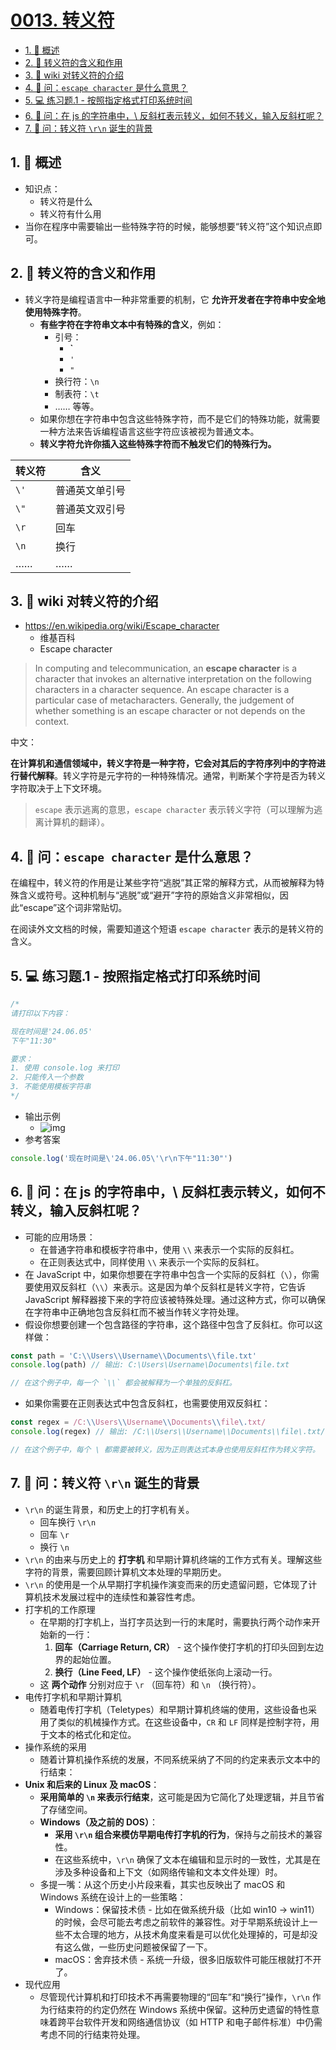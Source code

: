 # [0013. 转义符](https://github.com/Tdahuyou/TNotes.html-css-js/tree/main/notes/0013.%20%E8%BD%AC%E4%B9%89%E7%AC%A6)

<!-- region:toc -->

- [1. 📝 概述](#1--概述)
- [2. 📒 转义符的含义和作用](#2--转义符的含义和作用)
- [3. 🔗 wiki 对转义符的介绍](#3--wiki-对转义符的介绍)
- [4. 🤔 问：`escape character` 是什么意思？](#4--问escape-character-是什么意思)
- [5. 💻 练习题.1 - 按照指定格式打印系统时间](#5--练习题1---按照指定格式打印系统时间)
- [6. 🤔 问：在 js 的字符串中，\ 反斜杠表示转义，如何不转义，输入反斜杠呢？](#6--问在-js-的字符串中-反斜杠表示转义如何不转义输入反斜杠呢)
- [7. 🤔 问：转义符 `\r\n` 诞生的背景](#7--问转义符-rn-诞生的背景)

<!-- endregion:toc -->

## 1. 📝 概述

- 知识点：
  - 转义符是什么
  - 转义符有什么用
- 当你在程序中需要输出一些特殊字符的时候，能够想要“转义符”这个知识点即可。

## 2. 📒 转义符的含义和作用

- 转义字符是编程语言中一种非常重要的机制，它 **允许开发者在字符串中安全地使用特殊字符**。
  - **有些字符在字符串文本中有特殊的含义**，例如：
    - 引号：
      - **`**
      - `'`
      - `"`
    - 换行符：`\n`
    - 制表符：`\t`
    - …… 等等。
  - 如果你想在字符串中包含这些特殊字符，而不是它们的特殊功能，就需要一种方法来告诉编程语言这些字符应该被视为普通文本。
  - **转义字符允许你插入这些特殊字符而不触发它们的特殊行为。**

| 转义符 | 含义           |
| ------ | -------------- |
| `\'`   | 普通英文单引号 |
| `\"`   | 普通英文双引号 |
| `\r`   | 回车           |
| `\n`   | 换行           |
| ……     | ……             |

## 3. 🔗 wiki 对转义符的介绍

- https://en.wikipedia.org/wiki/Escape_character
  - 维基百科
  - Escape character

> In computing and telecommunication, an **escape character** is a character that invokes an alternative interpretation on the following characters in a character sequence. An escape character is a particular case of metacharacters. Generally, the judgement of whether something is an escape character or not depends on the context.

中文：

**在计算机和通信领域中，转义字符是一种字符，它会对其后的字符序列中的字符进行替代解释**。转义字符是元字符的一种特殊情况。通常，判断某个字符是否为转义字符取决于上下文环境。

> `escape` 表示逃离的意思，`escape character` 表示转义字符（可以理解为逃离计算机的翻译）。

## 4. 🤔 问：`escape character` 是什么意思？

在编程中，转义符的作用是让某些字符“逃脱”其正常的解释方式，从而被解释为特殊含义或符号。这种机制与“逃脱”或“避开”字符的原始含义非常相似，因此“escape”这个词非常贴切。

在阅读外文文档的时候，需要知道这个短语 `escape character` 表示的是转义符的含义。

## 5. 💻 练习题.1 - 按照指定格式打印系统时间

```javascript
/*
请打印以下内容：

现在时间是'24.06.05'
下午"11:30"

要求：
1. 使用 console.log 来打印
2. 只能传入一个参数
3. 不能使用模板字符串
*/
```

- 输出示例
  - ![img](https://cdn.jsdelivr.net/gh/Tdahuyou/imgs@main/2024-12-28-12-09-17.png)
- 参考答案

```javascript
console.log('现在时间是\'24.06.05\'\r\n下午"11:30"')
```

## 6. 🤔 问：在 js 的字符串中，\ 反斜杠表示转义，如何不转义，输入反斜杠呢？

- 可能的应用场景：
  - 在普通字符串和模板字符串中，使用 `\\` 来表示一个实际的反斜杠。
  - 在正则表达式中，同样使用 `\\` 来表示一个实际的反斜杠。
- 在 JavaScript 中，如果你想要在字符串中包含一个实际的反斜杠（`\`），你需要使用双反斜杠（`\\`）来表示。这是因为单个反斜杠是转义字符，它告诉 JavaScript 解释器接下来的字符应该被特殊处理。通过这种方式，你可以确保在字符串中正确地包含反斜杠而不被当作转义字符处理。
- 假设你想要创建一个包含路径的字符串，这个路径中包含了反斜杠。你可以这样做：

```javascript
const path = 'C:\\Users\\Username\\Documents\\file.txt'
console.log(path) // 输出: C:\Users\Username\Documents\file.txt

// 在这个例子中，每一个 `\\` 都会被解释为一个单独的反斜杠。
```

- 如果你需要在正则表达式中包含反斜杠，也需要使用双反斜杠：

```javascript
const regex = /C:\\Users\\Username\\Documents\\file\.txt/
console.log(regex) // 输出: /C:\\Users\\Username\\Documents\\file\.txt/

// 在这个例子中，每个 \ 都需要被转义，因为正则表达式本身也使用反斜杠作为转义字符。
```

## 7. 🤔 问：转义符 `\r\n` 诞生的背景

- `\r\n` 的诞生背景，和历史上的打字机有关。
  - 回车换行 `\r\n`
  - 回车 `\r`
  - 换行 `\n`
- `\r\n` 的由来与历史上的 **打字机** 和早期计算机终端的工作方式有关。理解这些字符的背景，需要回顾计算机文本处理的早期历史。
- `\r\n` 的使用是一个从早期打字机操作演变而来的历史遗留问题，它体现了计算机技术发展过程中的连续性和兼容性考虑。
- 打字机的工作原理
  - 在早期的打字机上，当打字员达到一行的末尾时，需要执行两个动作来开始新的一行：
    1. **回车（Carriage Return, CR）** - 这个操作使打字机的打印头回到左边界的起始位置。
    2. **换行（Line Feed, LF）** - 这个操作使纸张向上滚动一行。
  - 这 **两个动作** 分别对应于 `\r` （回车符）和 `\n` （换行符）。
- 电传打字机和早期计算机
  - 随着电传打字机（Teletypes）和早期计算机终端的使用，这些设备也采用了类似的机械操作方式。在这些设备中，`CR` 和 `LF` 同样是控制字符，用于文本的格式化和定位。
- 操作系统的采用
  - 随着计算机操作系统的发展，不同系统采纳了不同的约定来表示文本中的行结束：
- **Unix 和后来的 Linux 及 macOS**：
  - **采用简单的 `\n` 来表示行结束**，这可能是因为它简化了处理逻辑，并且节省了存储空间。
  - **Windows（及之前的 DOS）**：
    - **采用 `\r\n` 组合来模仿早期电传打字机的行为**，保持与之前技术的兼容性。
    - 在这些系统中，`\r\n` 确保了文本在编辑和显示时的一致性，尤其是在涉及多种设备和上下文（如网络传输和文本文件处理）时。
  - 多提一嘴：从这个历史小片段来看，其实也反映出了 macOS 和 Windows 系统在设计上的一些策略：
    - Windows：保留技术债 - 比如在做系统升级（比如 win10 -> win11）的时候，会尽可能去考虑之前软件的兼容性。对于早期系统设计上一些不太合理的地方，从技术角度来看是可以优化处理掉的，可是却没有这么做，一些历史问题被保留了一下。
    - macOS：舍弃技术债 - 系统一升级，很多旧版软件可能压根就打不开了。
- 现代应用
  - 尽管现代计算机和打印技术不再需要物理的“回车”和“换行”操作，`\r\n` 作为行结束符的约定仍然在 Windows 系统中保留。这种历史遗留的特性意味着跨平台软件开发和网络通信协议（如 HTTP 和电子邮件标准）中仍需考虑不同的行结束符处理。
